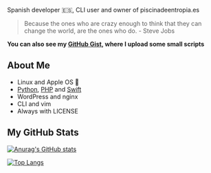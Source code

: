 Spanish developer 🇪🇸, CLI user and owner of piscinadeentropia.es

> Because the ones who are crazy enough to think that they can change the world, are the ones who do. - Steve Jobs

**You can also see my [GitHub Gist](https://gist.github.com/Isaaker), where I upload some small scripts**

## About Me

- Linux and Apple OS 
- [Python](https://github.com/topics/python), [PHP](https://github.com/topics/php) and [Swift](https://github.com/topics/swift)
- WordPress and nginx
- CLI and vim
- Always with LICENSE

## My GitHub Stats

[![Anurag's GitHub stats](https://github-readme-stats.vercel.app/api?username=Isaaker&theme=github_dark)](https://github.com/anuraghazra/github-readme-stats)

[![Top Langs](https://github-readme-stats.vercel.app/api/top-langs/?username=Isaaker&theme=github_dark)](https://github.com/anuraghazra/github-readme-stats)
